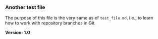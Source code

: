 ### Another test file
The purpose of this file is the very same as of `test_file.md`, i.e., to learn how to work with repository branches in Git.

**Version: 1.0** 